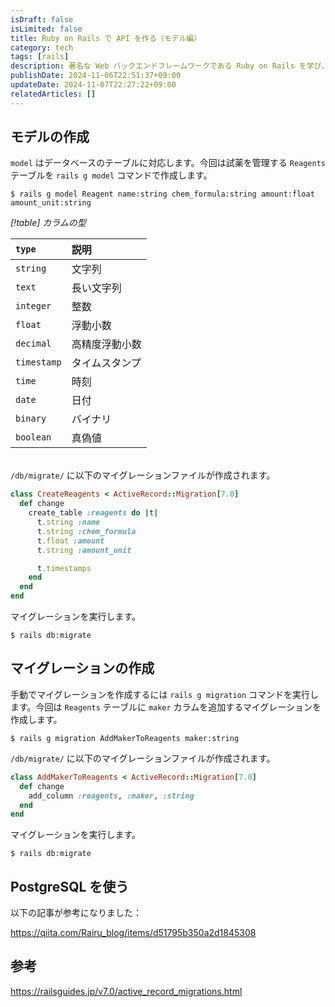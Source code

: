 ```yaml
---
isDraft: false
isLimited: false
title: Ruby on Rails で API を作る（モデル編）
category: tech
tags: [rails]
description: 著名な Web バックエンドフレームワークである Ruby on Rails を学び、 API を作ります。第2回のこの記事では、Rails でモデルを作成し、マイグレーションを実行します。 
publishDate: 2024-11-06T22:51:37+09:00
updateDate: 2024-11-07T22:27:22+09:00
relatedArticles: []
---
```


## モデルの作成

`model` はデータベースのテーブルに対応します。今回は試薬を管理する `Reagents` テーブルを `rails g model` コマンドで作成します。

```bash:モデルの作成
$ rails g model Reagent name:string chem_formula:string amount:float amount_unit:string
```

*[!table] カラムの型*

| `type`      | 説明           |
| :---------- | :------------- |
| `string`    | 文字列         |
| `text`      | 長い文字列     |
| `integer`   | 整数           |
| `float`     | 浮動小数       |
| `decimal`   | 高精度浮動小数 |
| `timestamp` | タイムスタンプ |
| `time`      | 時刻           |
| `date`      | 日付           |
| `binary`    | バイナリ       |
| `boolean`   | 真偽値         |

\
`/db/migrate/` に以下のマイグレーションファイルが作成されます。

```ruby:timestamp_create_reagents.rb
class CreateReagents < ActiveRecord::Migration[7.0]
  def change
    create_table :reagents do |t|
      t.string :name
      t.string :chem_formula
      t.float :amount
      t.string :amount_unit

      t.timestamps
    end
  end
end
```

マイグレーションを実行します。

```bash:マイグレーション
$ rails db:migrate
```

## マイグレーションの作成

手動でマイグレーションを作成するには `rails g migration` コマンドを実行します。今回は `Reagents` テーブルに `maker` カラムを追加するマイグレーションを作成します。

```bash:マイグレーションの作成
$ rails g migration AddMakerToReagents maker:string
```

`/db/migrate/` に以下のマイグレーションファイルが作成されます。

```ruby:timestamp_add_maker_to_reagents.rb
class AddMakerToReagents < ActiveRecord::Migration[7.0]
  def change
    add_column :reagents, :maker, :string
  end
end
```

マイグレーションを実行します。

```bash:マイグレーション
$ rails db:migrate
```

## PostgreSQL を使う

以下の記事が参考になりました：

https://qiita.com/Rairu_blog/items/d51795b350a2d1845308

## 参考

https://railsguides.jp/v7.0/active_record_migrations.html